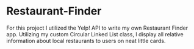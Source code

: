 # Restaurant-Finder
For this project I utilized the Yelp! API to write my own Restaurant Finder app. Utilizing my custom Circular Linked List class, I display all relative information about local restaurants to users on neat little cards.
